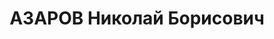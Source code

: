 ---
title: АЗАРОВ Николай Борисович
description: '1901 р. н., м. Харків Харківської губ. Росіянин, чл. ВКП(б), освіта
  початкова, зав. ощадкасою. Проживав у смт Янушпіль Янушпільського р-ну Житомирської
  обл.

  Заарештований 25 листопада 1937 р. Обвинувачувався в а.-р. агітації. ВК ВС СРСР
  25 грудня 1937 р. засуджений на 10 років ув''яз-нення до ВТТ з конфіскацією майна.
  Помер у 1939 р.

  Реабілітований у 1957 р.'
---